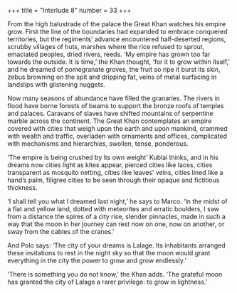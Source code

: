 +++
title = "Interlude 8"
number = 33
+++

From the high balustrade of the palace the Great Khan watches his empire grow. First the line of the boundaries had expanded to embrace conquered territories, but the regiments’ advance encountered half-deserted regions, scrubby villages of huts, marshes where the rice refused to sprout, emaciated peoples, dried rivers, reeds. ‘My empire has grown too far towards the outside. It is time,’ the Khan thought, ‘for it to grow within itself,’ and he dreamed of pomegranate groves, the fruit so ripe it burst its skin, zebus browning on the spit and dripping fat, veins of metal surfacing in landslips with glistening nuggets.

Now many seasons of abundance have filled the granaries. The rivers in flood have borne forests of beams to support the bronze roofs of temples and palaces. Caravans of slaves have shifted mountains of serpentine marble across the continent. The Great Khan contemplates an empire covered with cities that weigh upon the earth and upon mankind, crammed with wealth and traffic, overladen with ornaments and offices, complicated with mechanisms and hierarchies, swollen, tense, ponderous.

‘The empire is being crushed by its own weight’ Kublai thinks, and in his dreams now cities light as kites appear, pierced cities like laces, cities transparent as mosquito netting, cities like leaves’ veins, cities lined like a hand’s palm, filigree cities to be seen through their opaque and fictitious thickness.

‘I shall tell you what I dreamed last night,’ he says to Marco. ‘In the midst of a flat and yellow land, dotted with meteorites and erratic boulders, I saw from a distance the spires of a city rise, slender pinnacles, made in such a way that the moon in her journey can rest now on one, now on another, or sway from the cables of the cranes.’

And Polo says: ‘The city of your dreams is Lalage. Its inhabitants arranged these invitations to rest in the night sky so that the moon would grant everything in the city the power to grow and grow endlessly.’

‘There is something you do not know,’ the Khan adds. ‘The grateful moon has granted the city of Lalage a rarer privilege: to grow in lightness.’